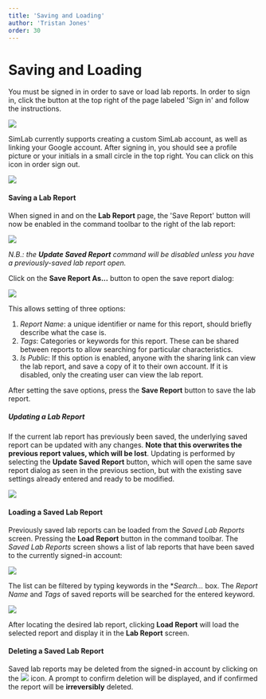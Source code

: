 ```yaml
---
title: 'Saving and Loading'
author: 'Tristan Jones'
order: 30
---
```


# Saving and Loading

You must be signed in in order to save or load lab reports. In order to sign in, click the button at the top right of the page labeled 'Sign in' and follow the instructions.

![](images/help/sign-in.png)

SimLab currently supports creating a custom SimLab account, as well as linking your Google account. After signing in, you should see a profile picture or your initials in a small circle in the top right. You can click on this icon in order sign out.

![](images/help/signed-in-menu.png)

#### Saving a Lab Report

When signed in and on the **Lab Report** page, the 'Save Report' button will now be enabled in the command toolbar to the right of the lab report:

![](images/help/save-load-commands.png)

_N.B.: the_ **_Update Saved Report_** _command will be disabled unless you have a previously-saved lab report open._

Click on the **Save Report As...** button to open the save report dialog:

![](images/help/save-report-dialog.png)

This allows setting of three options:

1. _Report Name_: a unique identifier or name for this report, should briefly describe what the case is.
2. _Tags_: Categories or keywords for this report. These can be shared between reports to allow searching for particular characteristics.
3. _Is Public_: If this option is enabled, anyone with the sharing link can view the lab report, and save a copy of it to their own account. If it is disabled, only the creating user can view the lab report.

After setting the save options, press the **Save Report** button to save the lab report.

##### Updating a Lab Report

If the current lab report has previously been saved, the underlying saved report can be updated with any changes. **Note that this overwrites the previous report values, which will be lost**. Updating is performed by selecting the **Update Saved Report** button, which will open the same save report dialog as seen in the previous section, but with the existing save settings already entered and ready to be modified.

![](images/help/update-report-dialog.png)

#### Loading a Saved Lab Report

Previously saved lab reports can be loaded from the _Saved Lab Reports_ screen. Pressing the **Load Report** button in the command toolbar. The _Saved Lab Reports_ screen shows a list of lab reports that have been saved to the currently signed-in account:

![](images/help/load-report.png)

The list can be filtered by typing keywords in the \*_Search..._ box. The _Report Name_ and _Tags_ of saved reports will be searched for the entered keyword.

![](images/help/load-report-filtered.png)

After locating the desired lab report, clicking **Load Report** will load the selected report and display it in the **Lab Report** screen.

#### Deleting a Saved Lab Report

Saved lab reports may be deleted from the signed-in account by clicking on the ![](images/help/delete-saved.png) icon. A prompt to confirm deletion will be displayed, and if confirmed the report will be **irreversibly** deleted.

